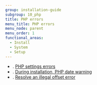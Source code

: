 ```yaml
---
group: installation-guide
subgroup: 10_php
title: PHP errors
menu_title: PHP errors
menu_node: parent
menu_order: 1
functional_areas:
  - Install
  - System
  - Setup
---
```


*  . [PHP settings errors](https://support.magento.com/hc/en-us/articles/360034599631)
*  . [During installation, PHP date warning](https://support.magento.com/hc/en-us/articles/360034610051)
*  . [Resolve an illegal offset error](https://support.magento.com/hc/en-us/articles/360034597391)

